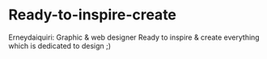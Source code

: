 # Ready-to-inspire-create
 Erneydaiquiri: Graphic  &amp; web designer Ready to inspire &amp; create everything which is dedicated to design ;) 
